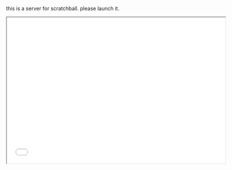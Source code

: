 this is a server for scratchball. please launch it.
<iframe src="[https://replit.com/@EngineerRunner/Scratchball-Server]" width="600" height="400" />
